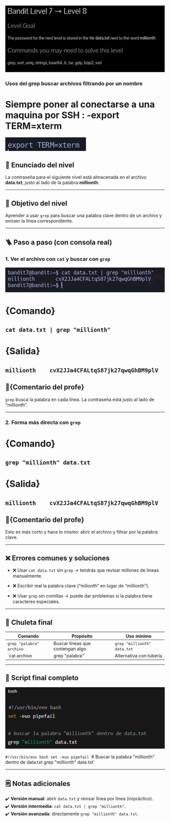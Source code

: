 ![Bandit Image](../../Imagenes/level-7-8-1.png)

### Usos del grep buscar archivos filtrando por un nombre 


# Siempre poner al conectarse a una maquina por SSH : -export TERM=xterm
![Bandit Image](../../Imagenes/bandit-banner.png)




## 📄 Enunciado del nivel

La contraseña para el siguiente nivel está almacenada en el archivo **data.txt**, justo al lado de la palabra **millionth**.

---

## 🔎 Objetivo del nivel

Aprender a usar `grep` para buscar una palabra clave dentro de un archivo y extraer la línea correspondiente.

---

## 🪜 Paso a paso (con consola real)

### 1. Ver el archivo con `cat` y buscar con `grep`

![Bandit Image](../../Imagenes/level-7-8-3.png)
# {Comando}

## `cat data.txt | grep "millionth"`

# {Salida}

## `millionth    cvX2JJa4CFALtqS87jk27qwqGhBM9plV`

## 💬{Comentario del profe}  

`grep` busca la palabra en cada línea. La contraseña está justo al lado de “millionth”.

---

### 2. Forma más directa con `grep`



# {Comando}

## `grep "millionth" data.txt`

# {Salida}

## `millionth    cvX2JJa4CFALtqS87jk27qwqGhBM9plV`

## 💬{Comentario del profe} 

Esto es más corto y hace lo mismo: abrir el archivo y filtrar por la palabra clave.

---

## ❌ Errores comunes y soluciones

- ❌ Usar `cat data.txt` sin `grep` → tendrás que revisar millones de líneas manualmente.
    
- ❌ Escribir mal la palabra clave (“milionth” en lugar de “millionth”).
    
- ❌ Usar `grep` sin comillas → puede dar problemas si la palabra tiene caracteres especiales.
    

---

## 🧾 Chuleta final

|Comando|Propósito|Uso mínimo|
|---|---|---|
|`grep "palabra" archivo`|Buscar líneas que contengan algo|`grep "millionth" data.txt`|
|`cat archivo|grep "palabra"`|Alternativa con tubería|

---

## 🧩 Script final completo

![Bandit Image](../../Imagenes/level-7-8-4.png)

`#!/usr/bin/env bash set -euo pipefail
`# Buscar la palabra "millionth" dentro de data.txt grep "millionth" data.txt`

---

## 🗒️ Notas adicionales

✔️ **Versión manual**: abrir `data.txt` y revisar línea por línea (impráctico).  
✔️ **Versión intermedia**: `cat data.txt | grep "millionth"`.  
✔️ **Versión avanzada**: directamente `grep "millionth" data.txt`.


